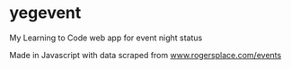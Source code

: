 # yegevent
My Learning to Code web app for event night status

Made in Javascript with data scraped from www.rogersplace.com/events
